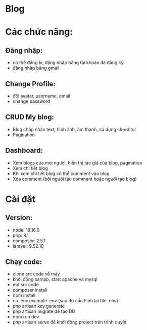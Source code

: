 # Blog 

# Các chức năng:
## Đăng nhập: 
- có thể đăng kí, đăng nhập bằng tài khoản đã đăng ký
- đăng nhập bằng gmail
## Change Profile: 
- đổi avatar, username, email
- change password
## CRUD My blog: 
- Blog chấp nhận text, hình ảnh, âm thanh, sử dụng ck-editor
- Pagination
## Dashboard:
- Xem blogs của mọi người, hiển thị tác giả của blog, pagination
- Xem chi tiết blog
- Khi xem chi tiết blog có thể comment vào blog
- Xóa comment (bởi người tạo comment hoặc người tạo blog)

# Cài đặt 
## Version:
- node: 18.16.0
- php: 8.1
- composer: 2.5.1
- laravel: 9.52.10

## Chạy code:
- clone src code về máy
- khởi động xampp, start apache và mysql
- mở src code
- composer install
- npm install
- cp .env.example .env (sau đó cấu hình lại file .env)
- php artisan key:generate
- php artisan migrate để tạo DB
- npm run dev
- php artisan serve để khởi động project trên trình duyệt
